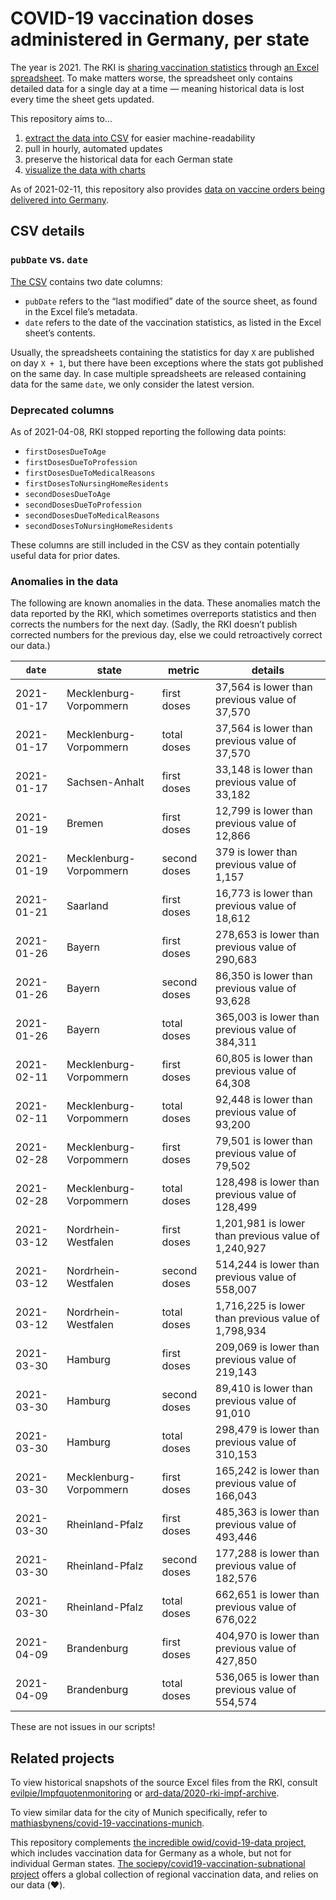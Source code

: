 # COVID-19 vaccination doses administered in Germany, per state

The year is 2021. The RKI is [sharing vaccination statistics](https://www.rki.de/DE/Content/InfAZ/N/Neuartiges_Coronavirus/Daten/Impfquoten-Tab.html) through [an Excel spreadsheet](https://www.rki.de/DE/Content/InfAZ/N/Neuartiges_Coronavirus/Daten/Impfquotenmonitoring.xlsx?__blob=publicationFile). To make matters worse, the spreadsheet only contains detailed data for a single day at a time — meaning historical data is lost every time the sheet gets updated.

This repository aims to…

1. [extract the data into CSV](https://github.com/mathiasbynens/covid-19-vaccinations-germany/blob/main/data/data.csv) for easier machine-readability
1. pull in hourly, automated updates
1. preserve the historical data for each German state
1. [visualize the data with charts](https://mathiasbynens.github.io/covid-19-vaccinations-germany/)

As of 2021-02-11, this repository also provides [data on vaccine orders being delivered into Germany](https://github.com/mathiasbynens/covid-19-vaccinations-germany/blob/main/data/deliveries.csv).

## CSV details

### `pubDate` vs. `date`

[The CSV](https://github.com/mathiasbynens/covid-19-vaccinations-germany/blob/main/data/data.csv) contains two date columns:

- `pubDate` refers to the “last modified” date of the source sheet, as found in the Excel file’s metadata.
- `date` refers to the date of the vaccination statistics, as listed in the Excel sheet’s contents.

Usually, the spreadsheets containing the statistics for day `X` are published on day `X + 1`, but there have been exceptions where the stats got published on the same day. In case multiple spreadsheets are released containing data for the same `date`, we only consider the latest version.

### Deprecated columns

As of 2021-04-08, RKI stopped reporting the following data points:

- `firstDosesDueToAge`
- `firstDosesDueToProfession`
- `firstDosesDueToMedicalReasons`
- `firstDosesToNursingHomeResidents`
- `secondDosesDueToAge`
- `secondDosesDueToProfession`
- `secondDosesDueToMedicalReasons`
- `secondDosesToNursingHomeResidents`

These columns are still included in the CSV as they contain potentially useful data for prior dates.

### Anomalies in the data

The following are known anomalies in the data. These anomalies match the data reported by the RKI, which sometimes overreports statistics and then corrects the numbers for the next day. (Sadly, the RKI doesn’t publish corrected numbers for the previous day, else we could retroactively correct our data.)

<!-- START AUTO-UPDATED ANOMALIES SECTION -->
| `date`     | state                  | metric       | details                                             |
| ---------- | ---------------------- | ------------ | --------------------------------------------------- |
| 2021-01-17 | Mecklenburg-Vorpommern | first doses  | 37,564 is lower than previous value of 37,570       |
| 2021-01-17 | Mecklenburg-Vorpommern | total doses  | 37,564 is lower than previous value of 37,570       |
| 2021-01-17 | Sachsen-Anhalt         | first doses  | 33,148 is lower than previous value of 33,182       |
| 2021-01-19 | Bremen                 | first doses  | 12,799 is lower than previous value of 12,866       |
| 2021-01-19 | Mecklenburg-Vorpommern | second doses | 379 is lower than previous value of 1,157           |
| 2021-01-21 | Saarland               | first doses  | 16,773 is lower than previous value of 18,612       |
| 2021-01-26 | Bayern                 | first doses  | 278,653 is lower than previous value of 290,683     |
| 2021-01-26 | Bayern                 | second doses | 86,350 is lower than previous value of 93,628       |
| 2021-01-26 | Bayern                 | total doses  | 365,003 is lower than previous value of 384,311     |
| 2021-02-11 | Mecklenburg-Vorpommern | first doses  | 60,805 is lower than previous value of 64,308       |
| 2021-02-11 | Mecklenburg-Vorpommern | total doses  | 92,448 is lower than previous value of 93,200       |
| 2021-02-28 | Mecklenburg-Vorpommern | first doses  | 79,501 is lower than previous value of 79,502       |
| 2021-02-28 | Mecklenburg-Vorpommern | total doses  | 128,498 is lower than previous value of 128,499     |
| 2021-03-12 | Nordrhein-Westfalen    | first doses  | 1,201,981 is lower than previous value of 1,240,927 |
| 2021-03-12 | Nordrhein-Westfalen    | second doses | 514,244 is lower than previous value of 558,007     |
| 2021-03-12 | Nordrhein-Westfalen    | total doses  | 1,716,225 is lower than previous value of 1,798,934 |
| 2021-03-30 | Hamburg                | first doses  | 209,069 is lower than previous value of 219,143     |
| 2021-03-30 | Hamburg                | second doses | 89,410 is lower than previous value of 91,010       |
| 2021-03-30 | Hamburg                | total doses  | 298,479 is lower than previous value of 310,153     |
| 2021-03-30 | Mecklenburg-Vorpommern | first doses  | 165,242 is lower than previous value of 166,043     |
| 2021-03-30 | Rheinland-Pfalz        | first doses  | 485,363 is lower than previous value of 493,446     |
| 2021-03-30 | Rheinland-Pfalz        | second doses | 177,288 is lower than previous value of 182,576     |
| 2021-03-30 | Rheinland-Pfalz        | total doses  | 662,651 is lower than previous value of 676,022     |
| 2021-04-09 | Brandenburg            | first doses  | 404,970 is lower than previous value of 427,850     |
| 2021-04-09 | Brandenburg            | total doses  | 536,065 is lower than previous value of 554,574     |
<!-- END AUTO-UPDATED ANOMALIES SECTION -->

These are not issues in our scripts!

## Related projects

To view historical snapshots of the source Excel files from the RKI, consult [evilpie/Impfquotenmonitoring](https://github.com/evilpie/Impfquotenmonitoring) or [ard-data/2020-rki-impf-archive](https://github.com/ard-data/2020-rki-impf-archive/tree/master/data/0_original).

To view similar data for the city of Munich specifically, refer to [mathiasbynens/covid-19-vaccinations-munich](https://github.com/mathiasbynens/covid-19-vaccinations-munich).

This repository complements [the incredible owid/covid-19-data project](https://github.com/owid/covid-19-data/blob/master/public/data/vaccinations/country_data/Germany.csv), which includes vaccination data for Germany as a whole, but not for individual German states. [The sociepy/covid19-vaccination-subnational project](https://github.com/sociepy/covid19-vaccination-subnational) offers a global collection of regional vaccination data, and relies on our data (❤️).
